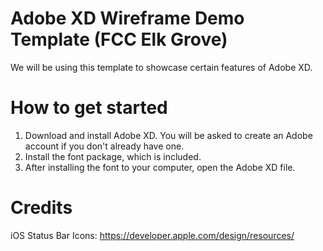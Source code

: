# Adobe XD Wireframe Demo Template (FCC Elk Grove)

We will be using this template to showcase certain features of Adobe XD.

# How to get started
1. Download and install Adobe XD. You will be asked to create an Adobe account if you don't already have one.
2. Install the font package, which is included.
3. After installing the font to your computer, open the Adobe XD file.

# Credits

iOS Status Bar Icons: https://developer.apple.com/design/resources/

